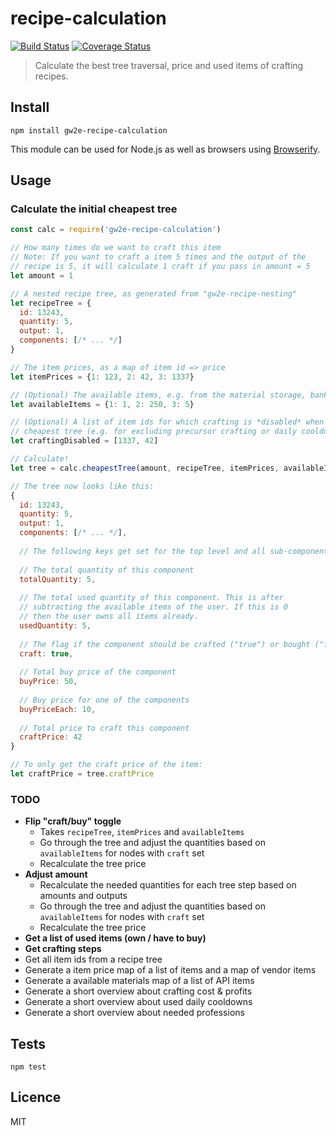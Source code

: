 # recipe-calculation

[![Build Status](https://img.shields.io/travis/gw2efficiency/recipe-calculation.svg?style=flat-square)](https://travis-ci.org/gw2efficiency/recipe-calculation)
[![Coverage Status](https://img.shields.io/codecov/c/github/gw2efficiency/recipe-calculation/master.svg?style=flat-square)](https://codecov.io/github/gw2efficiency/recipe-calculation)

> Calculate the best tree traversal, price and used items of crafting recipes.

## Install

```
npm install gw2e-recipe-calculation
```

This module can be used for Node.js as well as browsers using [Browserify](https://github.com/substack/browserify-handbook#how-node_modules-works).

## Usage

### Calculate the initial cheapest tree

```js
const calc = require('gw2e-recipe-calculation')

// How many times do we want to craft this item
// Note: If you want to craft a item 5 times and the output of the
// recipe is 5, it will calculate 1 craft if you pass in amount = 5
let amount = 1

// A nested recipe tree, as generated from "gw2e-recipe-nesting"
let recipeTree = {
  id: 13243,
  quantity: 5,
  output: 1,
  components: [/* ... */]
}

// The item prices, as a map of item id => price
let itemPrices = {1: 123, 2: 42, 3: 1337}

// (Optional) The available items, e.g. from the material storage, bank and characters
let availableItems = {1: 1, 2: 250, 3: 5}

// (Optional) A list of item ids for which crafting is *disabled* when generating the
// cheapest tree (e.g. for excluding precursor crafting or daily cooldowns)
let craftingDisabled = [1337, 42]

// Calculate!
let tree = calc.cheapestTree(amount, recipeTree, itemPrices, availableItems, craftingDisabled)

// The tree now looks like this:
{
  id: 13243,
  quantity: 5,
  output: 1,
  components: [/* ... */],
  
  // The following keys get set for the top level and all sub-components:
  
  // The total quantity of this component
  totalQuantity: 5,
  
  // The total used quantity of this component. This is after
  // subtracting the available items of the user. If this is 0
  // then the user owns all items already.
  usedQuantity: 5,
  
  // The flag if the component should be crafted ("true") or bought ("false")
  craft: true,
  
  // Total buy price of the component
  buyPrice: 50,
  
  // Buy price for one of the components
  buyPriceEach: 10,
  
  // Total price to craft this component
  craftPrice: 42
}

// To only get the craft price of the item:
let craftPrice = tree.craftPrice
```

### TODO

- **Flip "craft/buy" toggle**
	- Takes `recipeTree`, `itemPrices` and `availableItems`
	- Go through the tree and adjust the quantities based on `availableItems` for nodes with `craft` set
	- Recalculate the tree price
- **Adjust amount**
	- Recalculate the needed quantities for each tree step based on amounts and outputs
	- Go through the tree and adjust the quantities based on `availableItems` for nodes with `craft` set
	- Recalculate the tree price
- **Get a list of used items (own / have to buy)**
- **Get crafting steps**
- Get all item ids from a recipe tree
- Generate a item price map of a list of items and a map of vendor items
- Generate a available materials map of a list of API items
- Generate a short overview about crafting cost & profits
- Generate a short overview about used daily cooldowns
- Generate a short overview about needed professions

## Tests

```
npm test
```

## Licence

MIT
